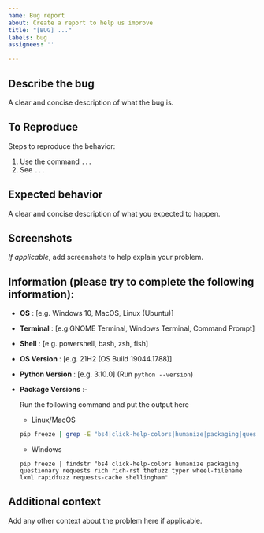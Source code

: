```yaml
---
name: Bug report
about: Create a report to help us improve
title: "[BUG] ..."
labels: bug
assignees: ''

---
```


## Describe the bug
A clear and concise description of what the bug is.

## To Reproduce
Steps to reproduce the behavior:

1. Use the command `...`
2. See `...`

## Expected behavior
A clear and concise description of what you expected to happen.

## Screenshots
_If applicable_, add screenshots to help explain your problem.

## Information (please try to complete the following information):

- **OS**             : [e.g. Windows 10, MacOS, Linux (Ubuntu)]
- **Terminal**       : [e.g.GNOME Terminal, Windows Terminal, Command Prompt]
- **Shell**          : [e.g. powershell, bash, zsh, fish]
- **OS Version**     : [e.g. 21H2 (OS Build 19044.1788)] 
- **Python Version** : [e.g. 3.10.0]  (Run `python --version`)
- **Package Versions**       :-

  Run the following command and put the output here
  - Linux/MacOS
  ```bash
  pip freeze | grep -E "bs4|click-help-colors|humanize|packaging|questionary|requests|rich|rich-rst|thefuzz|typer|wheel-filename|lxml|rapidfuzz|requests-cache|shellingham"
  ```
  - Windows
  ```
  pip freeze | findstr "bs4 click-help-colors humanize packaging questionary requests rich rich-rst thefuzz typer wheel-filename lxml rapidfuzz requests-cache shellingham"
  ```


## Additional context
Add any other context about the problem here if applicable.
